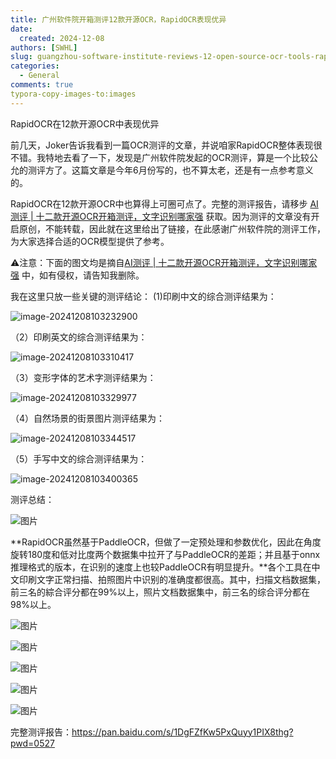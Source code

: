 ```yaml
---
title: 广州软件院开箱测评12款开源OCR，RapidOCR表现优异
date:
  created: 2024-12-08
authors: [SWHL]
slug: guangzhou-software-institute-reviews-12-open-source-ocr-tools-rapidocr-stands-out
categories:
  - General
comments: true
typora-copy-images-to:images
---
```


RapidOCR在12款开源OCR中表现优异

<!-- more -->

前几天，Joker告诉我看到一篇OCR测评的文章，并说咱家RapidOCR整体表现很不错。我特地去看了一下，发现是广州软件院发起的OCR测评，算是一个比较公允的测评方了。这篇文章是今年6月份写的，也不算太老，还是有一点参考意义的。

RapidOCR在12款开源OCR中也算得上可圈可点了。完整的测评报告，请移步 [AI测评 | 十二款开源OCR开箱测评，文字识别哪家强](https://mp.weixin.qq.com/s?__biz=MzA5MjU2NjYxNQ==&mid=2449494038&idx=1&sn=f144be7182839e22a421e0df9e9609f0&scene=21#wechat_redirect) 获取。因为测评的文章没有开启原创，不能转载，因此就在这里给出了链接，在此感谢广州软件院的测评工作，为大家选择合适的OCR模型提供了参考。

⚠️注意：下面的图文均是摘自[AI测评 | 十二款开源OCR开箱测评，文字识别哪家强](https://mp.weixin.qq.com/s?__biz=MzA5MjU2NjYxNQ==&mid=2449494038&idx=1&sn=f144be7182839e22a421e0df9e9609f0&scene=21#wechat_redirect) 中，如有侵权，请告知我删除。

我在这里只放一些关键的测评结论：
 (1)印刷中文的综合测评结果为：

![image-20241208103232900](./images/image-20241208103232900.png)

（2）印刷英文的综合测评结果为：

![image-20241208103310417](./images/image-20241208103310417.png)

（3）变形字体的艺术字测评结果为：

![image-20241208103329977](./images/image-20241208103329977.png)

（4）自然场景的街景图片测评结果为：

![image-20241208103344517](./images/image-20241208103344517.png)

（5）手写中文的综合测评结果为：

![image-20241208103400365](./images/image-20241208103400365.png)

测评总结：

![图片](./images/640-20241208103523542)

**RapidOCR虽然基于PaddleOCR，但做了⼀定预处理和参数优化，因此在⾓度旋转180度和低对⽐度两个数据集中拉开了与PaddleOCR的差距；并且基于onnx推理格式的版本，在识别的速度上也较PaddleOCR有明显提升。**各个⼯具在中⽂印刷⽂字正常扫描、拍照图⽚中识别的准确度都很⾼。其中，扫描⽂档数据集，前三名的綜合评分都在99%以上，照⽚⽂档数据集中，前三名的综合评分都在98%以上。

![图片](./images/640-20241208103536368)

![图片](./images/640-20241208103541160)

![图片](./images/640-20241208103546381)

![图片](./images/640-20241208103550187)

![图片](./images/640-20241208103554131)

完整测评报告：<https://pan.baidu.com/s/1DgFZfKw5PxQuyy1PIX8thg?pwd=0527>
